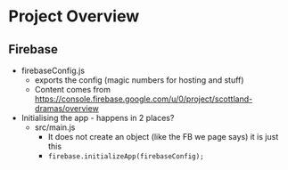 # Project Overview
## Firebase
* firebaseConfig.js
  * exports the config (magic numbers for hosting and stuff)
  * Content comes from https://console.firebase.google.com/u/0/project/scottland-dramas/overview
* Initialising the app - happens in 2 places?
  * src/main.js
    * It does not create an object (like the FB we page says) it is just this
    * ``firebase.initializeApp(firebaseConfig);``

